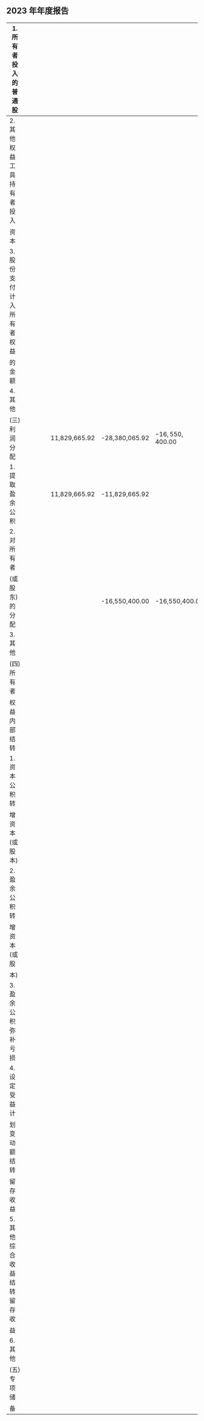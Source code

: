 ## 2023 年年度报告

| 1. 所有者投入<br>的普通股   |  |  |  |  |               |                |                  |
|--------------------|--|--|--|--|---------------|----------------|------------------|
| 2. 其他权益工<br>具持有者投入 |  |  |  |  |               |                |                  |
| 资本                 |  |  |  |  |               |                |                  |
| 3. 股份支付计<br>入所有者权益 |  |  |  |  |               |                |                  |
| 的金额                |  |  |  |  |               |                |                  |
| 4. 其他              |  |  |  |  |               |                |                  |
| (三) 利润分<br>配       |  |  |  |  | 11,829,665.92 | -28,380,065.92 | $-16,550,400.00$ |
| 1. 提取盈余公<br>积      |  |  |  |  | 11,829,665.92 | -11,829,665.92 |                  |
| 2. 对所有者            |  |  |  |  |               |                |                  |
| (或股东)的<br>分配       |  |  |  |  |               | -16,550,400.00 | -16,550,400.00   |
| 3. 其他              |  |  |  |  |               |                |                  |
| (四)所有者             |  |  |  |  |               |                |                  |
| 权益内部结转             |  |  |  |  |               |                |                  |
| 1. 资本公积转           |  |  |  |  |               |                |                  |
| 增资本 (或股<br>本)      |  |  |  |  |               |                |                  |
| 2. 盈余公积转           |  |  |  |  |               |                |                  |
| 增资本 (或股            |  |  |  |  |               |                |                  |
| 本)                 |  |  |  |  |               |                |                  |
| 3. 盈余公积弥<br>补亏损    |  |  |  |  |               |                |                  |
| 4. 设定受益计           |  |  |  |  |               |                |                  |
| 划变动额结转             |  |  |  |  |               |                |                  |
| 留存收益               |  |  |  |  |               |                |                  |
| 5. 其他综合收<br>益结转留存收 |  |  |  |  |               |                |                  |
| 益                  |  |  |  |  |               |                |                  |
| 6. 其他              |  |  |  |  |               |                |                  |
| (五)专项储             |  |  |  |  |               |                |                  |
| 备                  |  |  |  |  |               |                |                  |